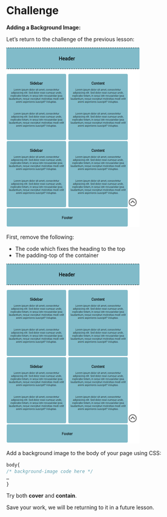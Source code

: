 # Challenge

**Adding a Background Image:**

Let’s return to the challenge of the previous lesson:


![](imgs/unit-4-8.png)

First, remove the following:

- The code which fixes the heading to the top
- The padding-top of the container

![](imgs/unit-4-8.png)

Add a background image to the body of your page using CSS:

```css
body{
/* background-image code here */
…
}
```

Try both **cover** and **contain**.

Save your work, we will be returning to it in a future lesson.

